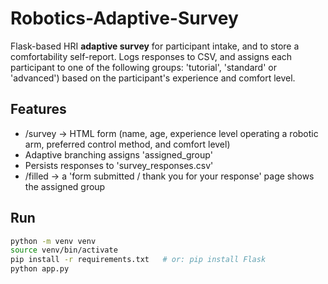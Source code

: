 # Robotics-Adaptive-Survey

Flask-based HRI **adaptive survey** for participant intake, and to store a comfortability self-report.
Logs responses to CSV, and assigns each participant to one of the following groups: 'tutorial', 'standard' or 'advanced') based on the participant's experience and comfort level.

## Features
- /survey -> HTML form (name, age, experience level operating a robotic arm, preferred control method, and comfort level)
- Adaptive branching assigns 'assigned_group'
- Persists responses to 'survey_responses.csv'
- /filled -> a 'form submitted / thank you for your response' page shows the assigned group

## Run
```bash
python -m venv venv
source venv/bin/activate
pip install -r requirements.txt   # or: pip install Flask
python app.py
